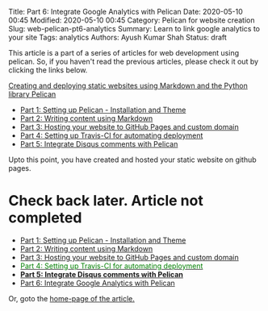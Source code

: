 Title: Part 6: Integrate Google Analytics with Pelican
Date: 2020-05-10 00:45
Modified: 2020-05-10 00:45
Category: Pelican for website creation
Slug: web-pelican-pt6-analytics
Summary: Learn to link google analytics to your site
Tags: analytics
Authors: Ayush Kumar Shah
Status: draft

This article is a part of a series of articles for web development using pelican. So, if you haven't read the previous
articles, please check it out by clicking the links below.

[Creating and deploying static websites using Markdown and the Python library Pelican](https://shahayush.com/2020/03/web-pelican-intro)

- [Part 1: Setting up Pelican - Installation and Theme](https://shahayush.com/2020/03/web-pelican-pt1-setup)
- [Part 2: Writing content using Markdown](https://shahayush.com/2020/03/web-pelican-pt2-markdown)
- [Part 3: Hosting your website to GitHub Pages and custom domain](https://shahayush.com/2020/03/web-pelican-pt3-hosting)
- [Part 4: Setting up Travis-CI for automating deployment](https://shahayush.com/drafts/web-pelican-pt4-travisci)
- [Part 5: Integrate Disqus comments with Pelican](https://shahayush.com/drafts/web-pelican-pt5-disqus)

Upto this point, you have created and hosted your static website on github pages.

# Check back later. Article not completed

- [Part 1: Setting up Pelican - Installation and Theme](https://shahayush.com/2020/03/web-pelican-pt1-setup)
- [Part 2: Writing content using Markdown](https://shahayush.com/2020/03/web-pelican-pt2-markdown)
- [Part 3: Hosting your website to GitHub Pages and custom domain](https://shahayush.com/2020/03/web-pelican-pt3-hosting)
- [<span style="color:green">Part 4: Setting up Travis-CI for automating deployment</span>](https://shahayush.com/drafts/web-pelican-pt4-travisci)
- [**Part 5: Integrate Disqus comments with Pelican**](https://shahayush.com/drafts/web-pelican-pt5-disqus)
- [Part 6: Integrate Google Analytics with Pelican](https://shahayush.com/drafts/web-pelican-pt6-analytics)

Or, goto the [home-page of the article.](https://shahayush.com/2020/03/web-pelican-intro)
